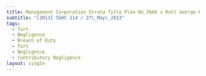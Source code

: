 ```yaml
---
title: Management Corporation Strata Title Plan No 2668 v Rott George Hugo
subtitle: "[2013] SGHC 114 / 27\_May\_2013"
tags:
  - Tort
  - Negligence
  - Breach of Duty
  - Tort
  - Negligence
  - Contributory Negligence
layout: single
---
```


